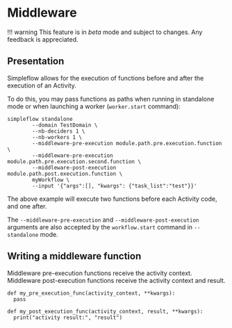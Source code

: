 # Middleware

!!! warning
    This feature is in _beta_ mode and subject to changes. Any feedback is appreciated.

## Presentation

Simpleflow allows for the execution of functions before and after the 
execution of an Activity.

To do this, you may pass functions as paths when running in standalone 
mode or when launching a worker (`worker.start` command):

```
simpleflow standalone
		--domain TestDomain \
		--nb-deciders 1 \
		--nb-workers 1 \
		--middleware-pre-execution module.path.pre.execution.function \
		--middleware-pre-execution module.path.pre.execution.second.function \
		--middleware-post-execution module.path.post.execution.function \
		myWorkflow \
		--input '{"args":[], "kwargs": {"task_list":"test"}}'
```

The above example will execute two functions before each Activity code, 
and one after.

The `--middleware-pre-execution` and `--middleware-post-execution`
arguments are also accepted by the `workflow.start` command in
`--standalone` mode.

## Writing a middleware function

Middleware pre-execution functions receive the activity context. 
Middleware post-execution functions receive the activity context and
result.

```
def my_pre_execution_func(activity_context, **kwargs):
  pass

def my_post_execution_func(activity_context, result, **kwargs):
  print("activity result:", "result")
```

